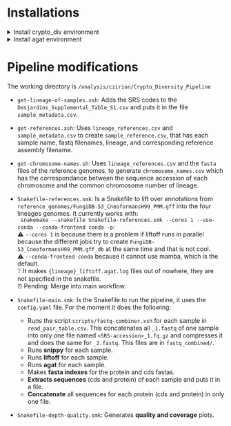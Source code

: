 # Installations
<details>
<summary>Install crypto_div environment </summary>
 
With this `crypto_div.yml` file:
~~~
name: crypto_div
channels:
  - conda-forge
  - defaults
  - bioconda
dependencies:
  - pandas
  - xonsh
  - snakemake
  - snippy
  - liftoff
~~~

Run:
~~~
nohup conda env create -y -f crypto_div.yml &
~~~

When the environment is ready install R:
~~~
conda activate crypto_div
conda install -c r r-essentials
conda deactivate
~~~
And install Graphviz to see Sankemake DAG of jobs in svg
~~~
conda install -c conda-forge graphviz
~~~

</details>

<details>
<summary>Install agat environment </summary>

Run this lines one by one:
~~~
 conda create -n agat
 conda activate agat
 conda install perl-bioperl perl-clone perl-graph perl-lwp-simple perl-carp perl-sort-naturally perl-file-share perl-file-sharedir-install perl-moose perl-yaml perl-lwp-protocol-https -c bioconda
 conda install r-base
 conda install perl-statistics-r -c bioconda
 cpan install bioperl List::MoreUtils Term::ProgressBar
 git clone https://github.com/NBISweden/AGAT.git
 perl Makefile.PL 
 make
 make test
 make install
 conda deactivate
 ~~~
</details>

 # Pipeline modifications
The working directory is `/analysis/czirion/Crypto_Diversity_Pipeline`
* `get-lineage-of-samples.xsh`: Adds the SRS codes to the `Desjardins_Supplemental_Table_S1.csv` and puts it in the file `sample_metadata.csv`.
  
* `get-references.xsh`: Uses `lineage_references.csv` and `sample_metadata.csv` to create `sample_reference.csv`, that has each sample name, fastq filenames, lineage, and corresponding reference assembly filename.  

* `get-chromosome-names.sh`: Uses `lineage_references.csv` and the `fasta` files of the reference genomes, to generate `chromosome_names.csv` which has the correspondance between the sequence accession of each chromosome and the common chromosome number of lineage.

* `Snakefile-references.smk`: Is a Snakefile to lift over annotations from `reference_genomes/FungiDB-53_CneoformansH99_PMM.gff` into the four lineages genomes. It currently works with:  
  ` snakemake --snakefile Snakefile-references.smk --cores 1 --use-conda --conda-frontend conda -p`:  
      ⚠️ `--cores 1` is because there is a problem if liftoff runs in parallel because the different jobs try to create `FungiDB-53_CneoformansH99_PMM.gff_db` at the same time and that is not cool.    
      ⚠️ `--conda-frontend conda` because it cannot use mamba, which is the default.  
      ❔  It makes `{lineage}_liftoff.agat.log` files out of nowhere, they are not specified in the snakefile.  
      ⏰ Pending: Merge into main workflow.

* `Snakefile-main.smk`: Is the Snakefile to run the pipeline, it uses the `config.yaml` file.   For the moment it does the following:  
  * Runs the script `scripts/fastq-combiner.xsh` for each sample in `read_pair_table.csv`. This concatenates all `_1.fastq` of one sample into only one file named `<SRS-accession>_1.fq.gz` and compresses it and does the same for `_2.fastq`.  This files are in `fastq_combined/`.
  * Runs **snippy** for each sample.  
  * Runs **liftoff** for each sample.
  * Runs **agat** for each sample.
  * Makes **fasta indexes** for the protein and cds fastas.
  * **Extracts sequences** (cds and protein) of each sample and puts it in a file.  
  * **Concatenate** all sequences for each protein (cds and protein) in only one file.

* `Snakefile-depth-quality.smk`: Generates **quality and coverage** plots.